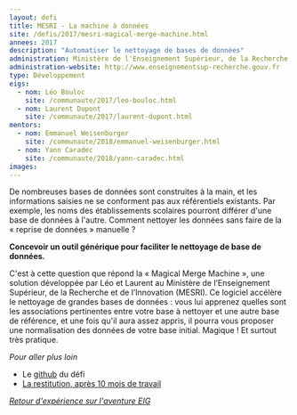```yaml
---
layout: defi
title: MESRI - La machine à données
site: /defis/2017/mesri-magical-merge-machine.html
annees: 2017
description: "Automatiser le nettoyage de bases de données"
administration: Ministère de l'Enseignement Supérieur, de la Recherche et de l'Innovation
administration-website: http://www.enseignementsup-recherche.gouv.fr
type: Développement
eigs:
  - nom: Léo Bouloc
    site: /communaute/2017/leo-bouloc.html
  - nom: Laurent Dupont
    site: /communaute/2017/laurent-dupont.html
mentors: 
  - nom: Emmanuel Weisenburger
    site: /communaute/2018/emmanuel-weisenburger.html
  - nom: Yann Caradec
    site: /communaute/2018/yann-caradec.html
images:
---
```


De nombreuses bases de données sont construites à la main, et les
informations saisies ne se conforment pas aux référentiels existants.
Par exemple, les noms des établissements scolaires pourront différer
d'une base de données à l'autre.  Comment nettoyer les données sans
faire de la « reprise de données » manuelle ?

**Concevoir un outil générique pour faciliter le nettoyage de base de
données.**

C'est à cette question que répond la « Magical Merge Machine », une
solution développée par Léo et Laurent au Ministère de l’Enseignement
Supérieur, de la Recherche et de l’Innovation (MESRI).  Ce logiciel
accélère le nettoyage de grandes bases de données : vous lui apprenez
quelles sont les associations pertinentes entre votre base à nettoyer
et une autre base de référence, et une fois qu'il aura assez appris,
il pourra vous proposer une normalisation des données de votre base
initial.  Magique !  Et surtout très pratique.

_Pour aller plus loin_

* Le [github](https://github.com/entrepreneur-interet-general/Merge-Machine) du défi
* [La restitution, après 10 mois de travail](https://www.dailymotion.com/video/x6b9mnj?playlist=x54m4i)

_[Retour d'expérience sur l'aventure EIG](https://www.dailymotion.com/video/x64z39w)_
